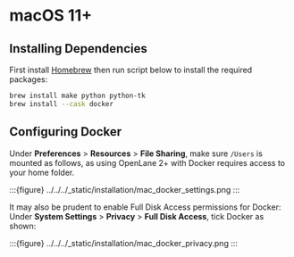 # macOS 11+

## Installing Dependencies

First install [Homebrew](https://brew.sh/) then run script below to install the required packages:

```sh
brew install make python python-tk
brew install --cask docker
```

## Configuring Docker

Under **Preferences** > **Resources** > **File Sharing**, make sure `/Users` is mounted as follows, as using OpenLane 2+ with Docker requires access to your home folder.

:::{figure} ../../../_static/installation/mac_docker_settings.png
:::

It may also be prudent to enable Full Disk Access permissions for Docker: Under **System Settings** > **Privacy** > **Full Disk Access**, tick Docker as shown: 

:::{figure} ../../../_static/installation/mac_docker_privacy.png
:::


```{include} _common.md
```
